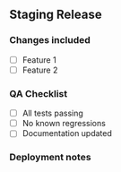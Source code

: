 ## Staging Release

<!-- Use this template when creating a PR from dev to staging -->

### Changes included

<!-- List the main changes/features included in this release -->

- [ ] Feature 1
- [ ] Feature 2

### QA Checklist

- [ ] All tests passing
- [ ] No known regressions
- [ ] Documentation updated

### Deployment notes

<!-- Any special considerations for deployment -->

